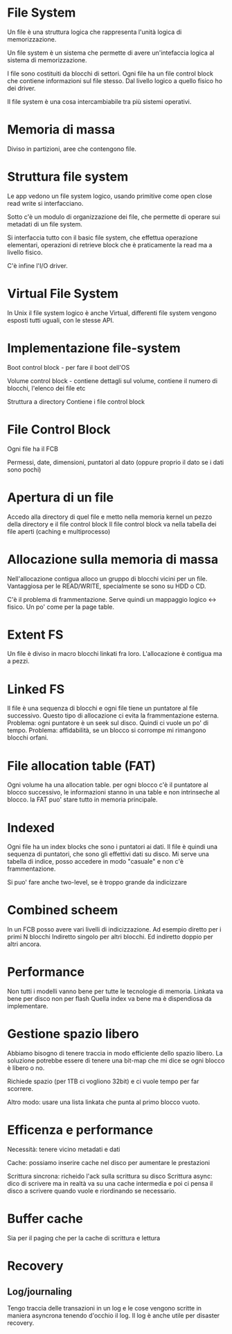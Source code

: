 # File System

Un file è una struttura logica che rappresenta l'unità logica di memorizzazione.

Un file system è un sistema che permette di avere un'intefaccia logica al sistema di memorizzazione. 

I file sono costituiti da blocchi di settori. Ogni file ha un file control block che contiene informazioni sul file stesso. Dal livello logico a quello fisico ho dei driver.

Il file system è una cosa intercambiabile tra più sistemi operativi.

# Memoria di massa

Diviso in partizioni, aree che contengono file.


# Struttura file system

Le app vedono un file system logico, usando primitive come open close read write si interfacciano.

Sotto c'è un modulo di organizzazione dei file, che permette di operare sui metadati di un file system.

Si interfaccia tutto con il basic file system, che effettua operazione elementari, operazioni di retrieve block che è praticamente la read ma a livello fisico.

C'è infine l'I/O driver.

# Virtual File System

In Unix il file system logico è anche Virtual, differenti file system vengono esposti tutti uguali, con le stesse API.

# Implementazione file-system

Boot control block - per fare il boot dell'OS

Volume control block - contiene dettagli sul volume, contiene il numero di blocchi, l'elenco dei file etc

Struttura a directory
Contiene i file control block 

# File Control Block

Ogni file ha il FCB

Permessi, date, dimensioni, puntatori al dato (oppure proprio il dato se i dati sono pochi)

# Apertura di un file

Accedo alla directory di quel file e metto nella memoria kernel un pezzo della directory e il file control block
Il file control block va nella tabella dei file aperti (caching e multiprocesso)

# Allocazione sulla memoria di massa

Nell'allocazione contigua alloco un gruppo di blocchi vicini per un file. Vantaggiosa per le READ/WRITE, specialmente se sono su HDD o CD.

C'è il problema di frammentazione. Serve quindi un mappaggio logico <-> fisico. Un po' come per la page table. 


# Extent FS
Un file è diviso in macro blocchi linkati fra loro. L'allocazione è contigua ma a pezzi. 

# Linked FS
Il file è una sequenza di blocchi e ogni file tiene un puntatore al file successivo. Questo tipo di allocazione ci evita la frammentazione esterna. Problema: ogni puntatore è un seek sul disco. Quindi ci vuole un po' di tempo.
Problema: affidabilità, se un blocco si corrompe mi rimangono blocchi orfani.

# File allocation table (FAT)

Ogni volume ha una allocation table. per ogni blocco c'è il puntatore al blocco successivo, le informazioni stanno in una table e non intrinseche al blocco. la FAT puo' stare tutto in memoria principale.

# Indexed

Ogni file ha un index blocks che sono i puntatori ai dati. Il file è quindi una sequenza di puntatori, che sono gli effettivi dati su disco. Mi serve una tabella di indice, posso accedere in modo "casuale" e non c'è frammentazione.

Si puo' fare anche two-level, se è troppo grande da indicizzare

# Combined scheem

In un FCB posso avere vari livelli di indicizzazione.
Ad esempio diretto per i primi N blocchi
Indiretto singolo per altri blocchi.
Ed indiretto doppio per altri ancora.


# Performance
Non tutti i modelli vanno bene per tutte le tecnologie di memoria.
Linkata va bene per disco non per flash
Quella index va bene ma è dispendiosa da implementare.

# Gestione spazio libero

Abbiamo bisogno di tenere traccia in modo efficiente dello spazio libero. 
La soluzione potrebbe essere di tenere una bit-map che mi dice se ogni blocco è libero o no.

Richiede spazio (per 1TB ci vogliono 32bit) e ci vuole tempo per far scorrere.

Altro modo: usare una lista linkata che punta al primo blocco vuoto.

# Efficenza e performance

Necessità: tenere vicino  metadati e dati


Cache: possiamo inserire cache nel disco per aumentare le prestazioni

Scrittura sincrona: richeido l'ack sulla scrittura su disco
Scrittura async: dico di scrivere ma in realtà va su una cache intermedia e poi ci pensa il disco a scrivere quando vuole e riordinando se necessario.

# Buffer cache

Sia per il paging che per la cache di scrittura e lettura

# Recovery

## Log/journaling

Tengo traccia delle transazioni in un log e le cose vengono scritte in maniera asyncrona tenendo d'occhio il log. Il log è anche utile per disaster recovery.
